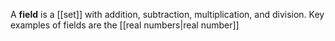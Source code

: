 A **field** is a [[set]] with addition, subtraction, multiplication, and division. Key examples of fields are the [[real numbers|real number]]